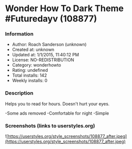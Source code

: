 # Wonder How To Dark Theme #Futuredayv (108877)

### Information
- Author: Roach Sanderson (unknown)
- Created at: unknown
- Updated at: 1/1/2015, 11:40:12 PM
- License: NO-REDISTRIBUTION
- Category: wonderhowto
- Rating: undefined
- Total installs: 142
- Weekly installs: 0


### Description
Helps you to read for hours. Doesn't hurt your eyes.

-Some ads removed
-Comfortable for night
-Simple


### Screenshots (links to userstyles.org)
![https://userstyles.org/style_screenshots/108877_after.jpeg](https://userstyles.org/style_screenshots/108877_after.jpeg)


